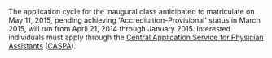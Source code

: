 <span class="highlight">The application cycle for the inaugural class</span> anticipated to matriculate on May 11, 2015, pending achieving 'Accreditation-Provisional' status in March 2015, <span class="highlight">will run from April 21, 2014 through January 2015</span>. Interested individuals must apply through the [Central Application Service for Physician Assistants][caspa] ([CASPA][caspa]).

[caspa]: https://portal.caspaonline.org/